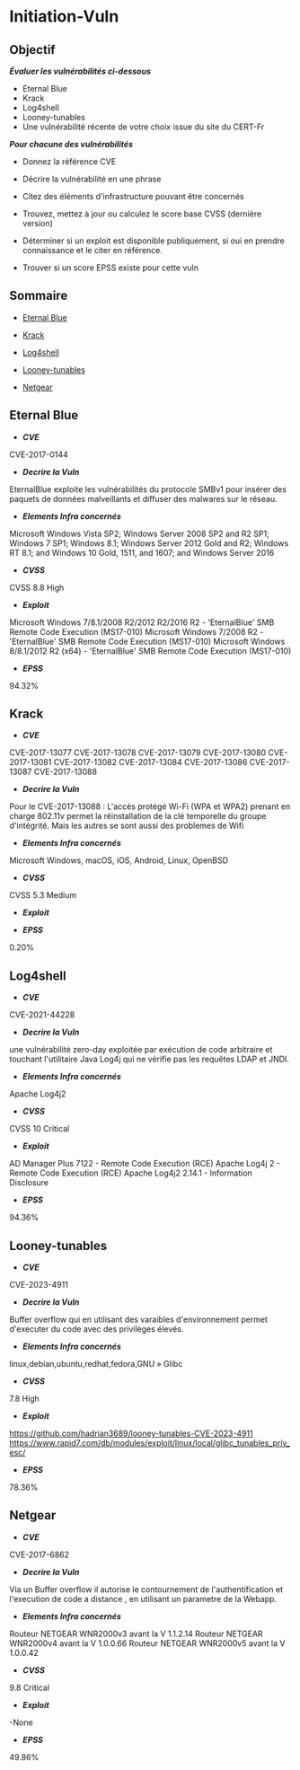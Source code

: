 # Initiation-Vuln

## Objectif

***Évaluer les vulnérabilités ci-dessous***

- Eternal Blue
- Krack
- Log4shell
- Looney-tunables
- Une vulnérabilité récente de votre choix issue du site du CERT-Fr


***Pour chacune des vulnérabilités***

* Donnez la référence CVE

* Décrire la vulnérabilité en une phrase

* Citez des éléments d'infrastructure pouvant être concernés

* Trouvez, mettez à jour ou calculez le score base CVSS (dernière version)

* Déterminer si un exploit est disponible publiquement, si oui en prendre connaissance et le citer en référence.

* Trouver si un score EPSS existe pour cette vuln



## Sommaire

- [Eternal Blue](*eternal-blue)

- [Krack](*krack)

- [Log4shell](*log4shell)

- [Looney-tunables](*looney-tunables)

- [Netgear](*netgear)


## Eternal Blue

- ***CVE***

CVE-2017-0144

- ***Decrire la Vuln***

EternalBlue exploite les vulnérabilités du protocole SMBv1 pour insérer des paquets de données malveillants et diffuser des malwares sur le réseau.

- ***Elements Infra concernés***

Microsoft Windows Vista SP2; Windows Server 2008 SP2 and R2 SP1; Windows 7 SP1; Windows 8.1; Windows Server 2012 Gold and R2; Windows RT 8.1; and Windows 10 Gold, 1511, and 1607; and Windows Server 2016

- ***CVSS***

CVSS 8.8 High

- ***Exploit***

Microsoft Windows 7/8.1/2008 R2/2012 R2/2016 R2 - 'EternalBlue' SMB Remote Code Execution (MS17-010)
Microsoft Windows 7/2008 R2 - 'EternalBlue' SMB Remote Code Execution (MS17-010)
Microsoft Windows 8/8.1/2012 R2 (x64) - 'EternalBlue' SMB Remote Code Execution (MS17-010)

- ***EPSS***

94.32%

## Krack

- ***CVE***

CVE-2017-13077
CVE-2017-13078
CVE-2017-13079
CVE-2017-13080
CVE-2017-13081
CVE-2017-13082
CVE-2017-13084
CVE-2017-13086
CVE-2017-13087
CVE-2017-13088

- ***Decrire la Vuln***

Pour le CVE-2017-13088 : L'accès protégé Wi-Fi (WPA et WPA2) prenant en charge 802.11v permet la réinstallation de la clé temporelle du groupe d'intégrité.
Mais les autres se sont aussi des problemes de Wifi

- ***Elements Infra concernés***

Microsoft Windows, macOS, iOS, Android, Linux, OpenBSD

- ***CVSS***

CVSS 5.3 Medium

- ***Exploit***



- ***EPSS***

0.20%

## Log4shell 

- ***CVE***

CVE-2021-44228

- ***Decrire la Vuln***

une vulnérabilité zero-day exploitée par exécution de code arbitraire et touchant l'utilitaire Java Log4j qui ne vérifie pas les requêtes LDAP et JNDI.

- ***Elements Infra concernés***

Apache Log4j2

- ***CVSS***

CVSS 10 Critical

- ***Exploit***

AD Manager Plus 7122 - Remote Code Execution (RCE)
Apache Log4j 2 - Remote Code Execution (RCE)
Apache Log4j2 2.14.1 - Information Disclosure

- ***EPSS***

94.36%


## Looney-tunables

- ***CVE***

CVE-2023-4911

- ***Decrire la Vuln***

Buffer overflow qui en utilisant des varaibles d'environnement permet d'executer du code avec des privilèges élevés.


- ***Elements Infra concernés***

linux,debian,ubuntu,redhat,fedora,GNU » Glibc

- ***CVSS***

7.8	High

- ***Exploit***

https://github.com/hadrian3689/looney-tunables-CVE-2023-4911
https://www.rapid7.com/db/modules/exploit/linux/local/glibc_tunables_priv_esc/

- ***EPSS***

78.36% 

## Netgear

- ***CVE***

CVE-2017-6862

- ***Decrire la Vuln***

Via un Buffer overflow il autorise le contournement de l'authentification et l'execution de code a distance , en utilisant un parametre de la Webapp.

- ***Elements Infra concernés***

Routeur NETGEAR WNR2000v3 avant la V 1.1.2.14
Routeur NETGEAR WNR2000v4 avant la V 1.0.0.66
Routeur NETGEAR WNR2000v5 avant la V 1.0.0.42

- ***CVSS***
 
 9.8 Critical

- ***Exploit***

-None

- ***EPSS***

49.86%


